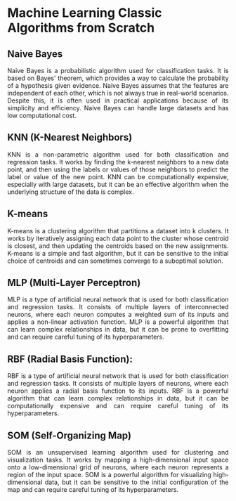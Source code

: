 # **Machine Learning Classic Algorithms from Scratch**

## Naive Bayes
<p align="justify">Naive Bayes is a probabilistic algorithm used for classification tasks. It is based on Bayes' theorem, which provides a way to calculate the probability of a hypothesis given evidence. Naive Bayes assumes that the features are independent of each other, which is not always true in real-world scenarios. Despite this, it is often used in practical applications because of its simplicity and efficiency. Naive Bayes can handle large datasets and has low computational cost.
</p>

## KNN (K-Nearest Neighbors)
<p align="justify">KNN is a non-parametric algorithm used for both classification and regression tasks. It works by finding the k-nearest neighbors 
to a new data point, and then using the labels or values of those neighbors to predict the label or value of the new point. KNN can be computationally expensive, especially with large datasets, but it can be an effective algorithm when the underlying structure of the data is complex.</p>

## K-means
<p align="justify">K-means is a clustering algorithm that partitions a dataset into k clusters. It works by iteratively assigning each data point to the cluster whose centroid is closest, and then updating the centroids based on the new assignments. K-means is a simple and fast algorithm, but it can be sensitive to the initial choice of centroids and can sometimes converge to a suboptimal solution.
</p>

## MLP (Multi-Layer Perceptron)
<p align="justify">MLP is a type of artificial neural network that is used for both classification and regression tasks. It consists of multiple layers of interconnected neurons, where each neuron computes a weighted sum of its inputs and applies a non-linear activation function. MLP is a powerful algorithm that can learn complex relationships in data, but it can be prone to overfitting and can require careful tuning of its hyperparameters.
</p>

## RBF (Radial Basis Function):
<p align="justify">RBF is a type of artificial neural network that is used for both classification and regression tasks. It consists of multiple layers of neurons, where each neuron applies a radial basis function to its inputs. RBF is a powerful algorithm that can learn complex relationships in data, but it can be computationally expensive and can require careful tuning of its hyperparameters.
</p>

## SOM (Self-Organizing Map)
<p align="justify">SOM is an unsupervised learning algorithm used for clustering and visualization tasks. It works by mapping a high-dimensional input space onto a low-dimensional grid of neurons, where each neuron represents a region of the input space. SOM is a powerful algorithm for visualizing high-dimensional data, but it can be sensitive to the initial configuration of the map and can require careful tuning of its hyperparameters.</p>
